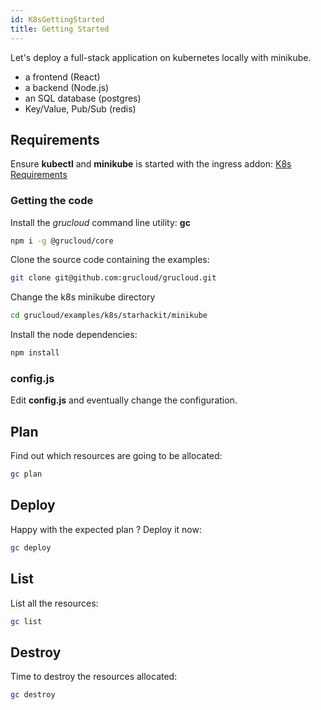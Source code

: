 ```yaml
---
id: K8sGettingStarted
title: Getting Started
---
```


Let's deploy a full-stack application on kubernetes locally with minikube.

- a frontend (React)
- a backend (Node.js)
- an SQL database (postgres)
- Key/Value, Pub/Sub (redis)

## Requirements

Ensure **kubectl** and **minikube** is started with the ingress addon: [K8s Requirements](./K8sRequirements.md)

### Getting the code

Install the _grucloud_ command line utility: **gc**

```bash
npm i -g @grucloud/core
```

Clone the source code containing the examples:

```bash
git clone git@github.com:grucloud/grucloud.git
```

Change the k8s minikube directory

```bash
cd grucloud/examples/k8s/starhackit/minikube
```

Install the node dependencies:

```bash
npm install
```

### config.js

Edit **config.js** and eventually change the configuration.

## Plan

Find out which resources are going to be allocated:

```bash
gc plan
```

## Deploy

Happy with the expected plan ? Deploy it now:

```bash
gc deploy
```

## List

List all the resources:

```bash
gc list
```

## Destroy

Time to destroy the resources allocated:

```bash
gc destroy
```

